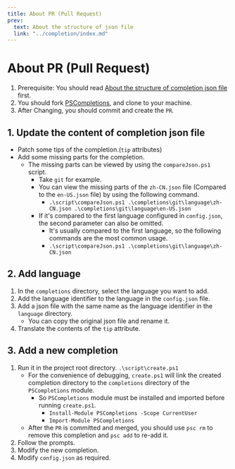 ```yaml
---
title: About PR (Pull Request)
prev:
  text: About the structure of json file
  link: "../completion/index.md"
---
```


# About PR (Pull Request)

1. Prerequisite: You should read [About the structure of completion json file](../completion/index.md) first.
2. You should fork [PSCompletions](https://github.com/abgox/PSCompletions), and clone to your machine.
3. After Changing, you should commit and create the `PR`.

## 1. Update the content of completion json file

- Patch some tips of the completion.(`tip` attributes)
- Add some missing parts for the completion.
  - The missing parts can be viewed by using the `compareJson.ps1` script.
    - Take `git` for example.
    - You can view the missing parts of the `zh-CN.json` file (Compared to the `en-US.json` file) by using the following command.
      - `.\script\compareJson.ps1 .\completions\git\language\zh-CN.json .\completions\git\language\en-US.json`
    - If it's compared to the first language configured in `config.json`, the second parameter can also be omitted.
      - It's usually compared to the first language, so the following commands are the most common usage.
      - `.\script\compareJson.ps1 .\completions\git\language\zh-CN.json`

## 2. Add language

1. In the `completions` directory, select the language you want to add.
2. Add the language identifier to the language in the `config.json` file.
3. Add a json file with the same name as the language identifier in the `language` directory.
   - You can copy the original json file and rename it.
4. Translate the contents of the `tip` attribute.

## 3. Add a new completion

1. Run it in the project root directory. `.\script\create.ps1`
   - For the convenience of debugging, `create.ps1` will link the created completion directory to the `completions` directory of the `PSCompletions` module.
     - So `PSCompletions` module must be installed and imported before running `create.ps1`.
       - `Install-Module PSCompletions -Scope CurrentUser`
       - `Import-Module PSCompletions`
   - After the `PR` is committed and merged, you should use `psc rm` to remove this completion and `psc add` to re-add it.
2. Follow the prompts.
3. Modify the new completion.
4. Modify `config.json` as required.
